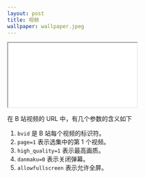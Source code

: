 ```yaml
---
layout: post
title: 视频
wallpaper: wallpaper.jpeg
---
```


<iframe src="//player.bilibili.com/player.html?bvid=BV1A4411N7Kb&page=1&high_quality=1&danmaku=0" allowfullscreen> </iframe>

在 B 站视频的 URL 中，有几个参数的含义如下

1. `bvid` 是 B 站每个视频的标识符。
2. `page=1` 表示选集中的第 1 个视频。
3. `high_quality=1` 表示最高画质。
4. `danmaku=0` 表示关闭弹幕。 
5. `allowfullscreen` 表示允许全屏。
